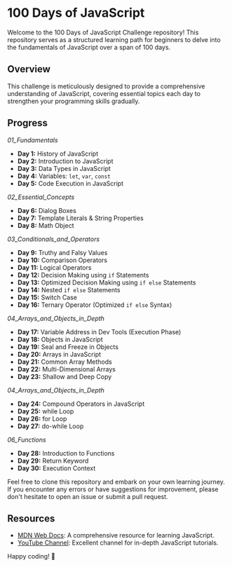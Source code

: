 # 100 Days of JavaScript

Welcome to the 100 Days of JavaScript Challenge repository! This repository serves as a structured learning path for beginners to delve into the fundamentals of JavaScript over a span of 100 days.

## Overview

This challenge is meticulously designed to provide a comprehensive understanding of JavaScript, covering essential topics each day to strengthen your programming skills gradually.

## Progress

_01_Fundamentals_

- **Day 1:** History of JavaScript
- **Day 2:** Introduction to JavaScript
- **Day 3:** Data Types in JavaScript
- **Day 4:** Variables: `let`, `var`, `const`
- **Day 5:** Code Execution in JavaScript

_02_Essential_Concepts_

- **Day 6:** Dialog Boxes
- **Day 7:** Template Literals & String Properties
- **Day 8:** Math Object

_03_Conditionals_and_Operators_

- **Day 9:** Truthy and Falsy Values
- **Day 10:** Comparison Operators
- **Day 11:** Logical Operators
- **Day 12:** Decision Making using `if` Statements
- **Day 13:** Optimized Decision Making using `if else` Statements
- **Day 14:** Nested `if else` Statements
- **Day 15:** Switch Case
- **Day 16:** Ternary Operator (Optimized `if else` Syntax)

_04_Arrays_and_Objects_in_Depth_

- **Day 17:** Variable Address in Dev Tools (Execution Phase)
- **Day 18:** Objects in JavaScript
- **Day 19:** Seal and Freeze in Objects
- **Day 20:** Arrays in JavaScript
- **Day 21:** Common Array Methods
- **Day 22:** Multi-Dimensional Arrays
- **Day 23:** Shallow and Deep Copy

_04_Arrays_and_Objects_in_Depth_

- **Day 24:** Compound Operators in JavaScript
- **Day 25:** while Loop
- **Day 26:** for Loop
- **Day 27:** do-while Loop

_06_Functions_

- **Day 28:** Introduction to Functions
- **Day 29:** Return Keyword
- **Day 30:** Execution Context

Feel free to clone this repository and embark on your own learning journey. If you encounter any errors or have suggestions for improvement, please don't hesitate to open an issue or submit a pull request.

## Resources

- [MDN Web Docs](https://developer.mozilla.org/en-US/docs/Web/JavaScript): A comprehensive resource for learning JavaScript.
- [YouTube Channel](https://www.youtube.com/@procodrr): Excellent channel for in-depth JavaScript tutorials.

Happy coding! 🚀
